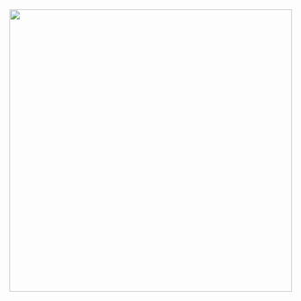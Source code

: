 <new folder>
	<body background="ggg.jpg">
	</body>
</new>

<new folder>
	<body>
		<img src="2623.jpg" width="500" width="100" align="center">
	</body>
</new>
